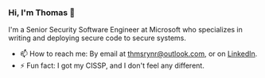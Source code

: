 ### Hi, I'm Thomas 👋

I'm a Senior Security Software Engineer at Microsoft who specializes in writing and deploying secure code to secure systems.

- 📫 How to reach me: By email at [thmsrynr@outlook.com](mailto:thmsrynr@outlook.com), or on [LinkedIn](https://linkedin.com/in/thomasrayner).
- ⚡ Fun fact: I got my CISSP, and I don't feel any different.
